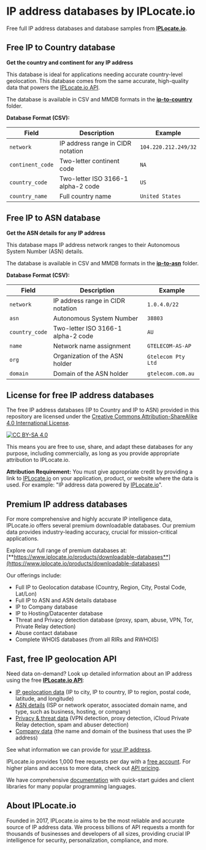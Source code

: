 # IP address databases by IPLocate.io

Free full IP address databases and database samples from [**IPLocate.io**](https://www.iplocate.io).

## Free IP to Country database

**Get the country and continent for any IP address**

This database is ideal for applications needing accurate country-level geolocation. This database comes from the same accurate, high-quality data that powers the [IPLocate.io API](https://www.iplocate.io/api).

The database is available in CSV and MMDB formats in the [**ip-to-country**](https://github.com/iplocate/ip-address-databases/tree/main/ip-to-country) folder.

**Database Format (CSV):**

| Field            | Description                        | Example              |
| ---------------- | ---------------------------------- | -------------------- |
| `network`        | IP address range in CIDR notation  | `104.220.212.249/32` |
| `continent_code` | Two-letter continent code          | `NA`                 |
| `country_code`   | Two-letter ISO 3166-1 alpha-2 code | `US`                 |
| `country_name`   | Full country name                  | `United States`      |

## Free IP to ASN database

**Get the ASN details for any IP address**

This database maps IP address network ranges to their Autonomous System Number (ASN) details.

The database is available in CSV and MMDB formats in the [**ip-to-asn**](https://github.com/iplocate/ip-address-databases/tree/main/ip-to-asn) folder.

**Database Format (CSV):**

| Field          | Description                        | Example            |
| -------------- | ---------------------------------- | ------------------ |
| `network`      | IP address range in CIDR notation  | `1.0.4.0/22`       |
| `asn`          | Autonomous System Number           | `38803`            |
| `country_code` | Two-letter ISO 3166-1 alpha-2 code | `AU`               |
| `name`         | Network name assignment            | `GTELECOM-AS-AP`   |
| `org`          | Organization of the ASN holder     | `Gtelecom Pty Ltd` |
| `domain`       | Domain of the ASN holder           | `gtelecom.com.au`  |

## License for free IP address databases

The free IP address databases (IP to Country and IP to ASN) provided in this repository are licensed under the [Creative Commons Attribution-ShareAlike 4.0 International License](https://creativecommons.org/licenses/by-sa/4.0/).

[![CC BY-SA 4.0](https://licensebuttons.net/l/by-sa/4.0/88x31.png)](https://creativecommons.org/licenses/by-sa/4.0/)

This means you are free to use, share, and adapt these databases for any purpose, including commercially, as long as you provide appropriate attribution to IPLocate.io.

**Attribution Requirement:**
You must give appropriate credit by providing a link to [IPLocate.io](https://www.iplocate.io) on your application, product, or website where the data is used. For example: "IP address data powered by [IPLocate.io](https://www.iplocate.io)".

## Premium IP address databases

For more comprehensive and highly accurate IP intelligence data, IPLocate.io offers several premium downloadable databases. Our premium data provides industry-leading accuracy, crucial for mission-critical applications.

Explore our full range of premium databases at: [**https://www.iplocate.io/products/downloadable-databases**](https://www.iplocate.io/products/downloadable-databases)

Our offerings include:

- Full IP to Geolocation database (Country, Region, City, Postal Code, Lat/Lon)
- Full IP to ASN and ASN details database
- IP to Company database
- IP to Hosting/Datacenter database
- Threat and Privacy detection database (proxy, spam, abuse, VPN, Tor, Private Relay detection)
- Abuse contact database
- Complete WHOIS databases (from all RIRs and RWHOIS)

## Fast, free IP geolocation API

Need data on-demand? Look up detailed information about an IP address using the free [**IPLocate.io API**](https://www.iplocate.io):

- [IP geolocation data](https://www.iplocate.io/docs#data-base-data) (IP to city, IP to country, IP to region, postal code, latitude, and longitude)
- [ASN details](https://www.iplocate.io/docs#data-asn-data) (ISP or network operator, associated domain name, and type, such as business, hosting, or company)
- [Privacy & threat data](https://www.iplocate.io/docs#data-privacy-data) (VPN detection, proxy detection, iCloud Private Relay detection, spam and abuser detection)
- [Company data](https://www.iplocate.io/docs#data-company-data) (the name and domain of the business that uses the IP address)

See what information we can provide for [your IP address](https://www.iplocate.io/what-is-my-ip).

IPLocate.io provides 1,000 free requests per day with a [free account](https://iplocate.io/signup). For higher plans and access to more data, check out [API pricing](https://www.iplocate.io/pricing).

We have comprehensive [documentation](https://www.iplocate.io/docs) with quick-start guides and client libraries for many popular programming languages.

## About IPLocate.io

Founded in 2017, IPLocate.io aims to be the most reliable and accurate source of IP address data. We process billions of API requests a month for thousands of businesses and developers of all sizes, providing crucial IP intelligence for security, personalization, compliance, and more.
